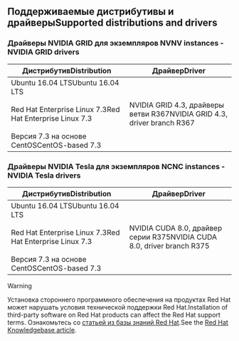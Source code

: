 ## <a name="supported-distributions-and-drivers"></a><span data-ttu-id="2a3ab-101">Поддерживаемые дистрибутивы и драйверы</span><span class="sxs-lookup"><span data-stu-id="2a3ab-101">Supported distributions and drivers</span></span>


### <a name="nv-instances---nvidia-grid-drivers"></a><span data-ttu-id="2a3ab-102">Драйверы NVIDIA GRID для экземпляров NV</span><span class="sxs-lookup"><span data-stu-id="2a3ab-102">NV instances - NVIDIA GRID drivers</span></span>


| <span data-ttu-id="2a3ab-103">Дистрибутив</span><span class="sxs-lookup"><span data-stu-id="2a3ab-103">Distribution</span></span> | <span data-ttu-id="2a3ab-104">Драйвер</span><span class="sxs-lookup"><span data-stu-id="2a3ab-104">Driver</span></span> |
| --- | --- | 
| <span data-ttu-id="2a3ab-105">Ubuntu 16.04 LTS</span><span class="sxs-lookup"><span data-stu-id="2a3ab-105">Ubuntu 16.04 LTS</span></span><br/><br/><span data-ttu-id="2a3ab-106">Red Hat Enterprise Linux 7.3</span><span class="sxs-lookup"><span data-stu-id="2a3ab-106">Red Hat Enterprise Linux 7.3</span></span><br/><br/><span data-ttu-id="2a3ab-107">Версия 7.3 на основе CentOS</span><span class="sxs-lookup"><span data-stu-id="2a3ab-107">CentOS-based 7.3</span></span> | <span data-ttu-id="2a3ab-108">NVIDIA GRID 4.3, драйверы ветви R367</span><span class="sxs-lookup"><span data-stu-id="2a3ab-108">NVIDIA GRID 4.3, driver branch R367</span></span>|

### <a name="nc-instances---nvidia-tesla-drivers"></a><span data-ttu-id="2a3ab-109">Драйверы NVIDIA Tesla для экземпляров NC</span><span class="sxs-lookup"><span data-stu-id="2a3ab-109">NC instances - NVIDIA Tesla drivers</span></span>
| <span data-ttu-id="2a3ab-110">Дистрибутив</span><span class="sxs-lookup"><span data-stu-id="2a3ab-110">Distribution</span></span> | <span data-ttu-id="2a3ab-111">Драйвер</span><span class="sxs-lookup"><span data-stu-id="2a3ab-111">Driver</span></span> |
| --- | --- | 
| <span data-ttu-id="2a3ab-112">Ubuntu 16.04 LTS</span><span class="sxs-lookup"><span data-stu-id="2a3ab-112">Ubuntu 16.04 LTS</span></span><br/><br/> <span data-ttu-id="2a3ab-113">Red Hat Enterprise Linux 7.3</span><span class="sxs-lookup"><span data-stu-id="2a3ab-113">Red Hat Enterprise Linux 7.3</span></span><br/><br/> <span data-ttu-id="2a3ab-114">Версия 7.3 на основе CentOS</span><span class="sxs-lookup"><span data-stu-id="2a3ab-114">CentOS-based 7.3</span></span> | <span data-ttu-id="2a3ab-115">NVIDIA CUDA 8.0, драйвер серии R375</span><span class="sxs-lookup"><span data-stu-id="2a3ab-115">NVIDIA CUDA 8.0, driver branch R375</span></span> |



> [!WARNING] 
> <span data-ttu-id="2a3ab-116">Установка стороннего программного обеспечения на продуктах Red Hat может нарушать условия технической поддержки Red Hat.</span><span class="sxs-lookup"><span data-stu-id="2a3ab-116">Installation of third-party software on Red Hat products can affect the Red Hat support terms.</span></span> <span data-ttu-id="2a3ab-117">Ознакомьтесь со [статьей из базы знаний Red Hat](https://access.redhat.com/articles/1067).</span><span class="sxs-lookup"><span data-stu-id="2a3ab-117">See the [Red Hat Knowledgebase article](https://access.redhat.com/articles/1067).</span></span>
>

